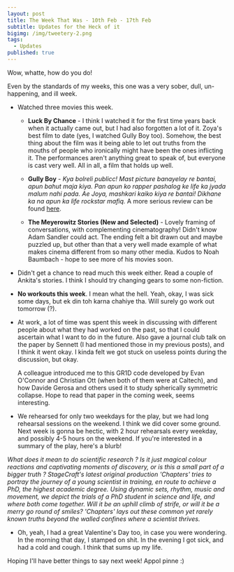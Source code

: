 ```yaml
---
layout: post
title: The Week That Was - 10th Feb - 17th Feb
subtitle: Updates for the Heck of it
bigimg: /img/tweetery-2.png
tags:
  - Updates
published: true
---
```


Wow, whatte, how do you do!

Even by the standards of my weeks, this one was a very sober, dull, un-happening, and ill week.

  - Watched three movies this week.
    - **Luck By Chance** - I think I watched it for the first time years back when it actually came out, but I had also forgotten a lot of it. Zoya's best film to date (yes, I watched Gully Boy too). Somehow, the best thing about the film was it being able to let out truths from the mouths of people who ironically might have been the ones inflicting it. The performances aren't anything great to speak of, but everyone is cast very well. All in all, a film that holds up well.
    
    - **Gully Boy** - _Kya bolreli publicc! Mast picture banayelay re bantai, apun bahut maja kiya. Pan apun ko rapper pashalog ke life ka jyada malum nahi pada. Ae Joya, mashkari kaiko kiya re bantai! Dikhane ka na apun ka life rockstar mafiq._ A more serious review can be found [here](https://letterboxd.com/adivijaykumar/film/gully-boy/).
    
    - **The Meyerowitz Stories (New and Selected)** - Lovely framing of conversations, with complementing cinematography! Didn't know Adam Sandler could act. The ending felt a bit drawn out and maybe puzzled up, but other than that a very well made example of what makes cinema different from so many other media. Kudos to Noah Baumbach - hope to see more of his movies soon.
    
   - Didn't get a chance to read much this week either. Read a couple of Ankita's stories. I think I should try changing gears to some non-fiction.
   
   - **No workouts this week**. I mean what the hell. Yeah, okay, I was sick some days, but ek din toh karna chahiye tha. Will surely go work out tomorrow (?).
   
   - At work, a lot of time was spent this week in discussing with different people about what they had worked on the past, so that I could ascertain what I want to do in the future. Also gave a journal club talk on the paper by Sennett (I had mentioned those in my previous posts), and I think it went okay. I kinda felt we got stuck on useless points during the discussion, but okay.
   
     A colleague introduced me to this GR1D code developed by Evan O'Connor and Christian Ott (when both of them were at Caltech), and how Davide Gerosa and others used it to study spherically symmetric collapse. Hope to read that paper in the coming week, seems interesting.
     
   - We rehearsed for only two weekdays for the play, but we had long rehearsal sessions on the weekend. I think we did cover some ground. Next week is gonna be hectic, with 2 hour rehearsals every weekday, and possibly 4-5 hours on the weekend. If you're interested in a summary of the play, here's a blurb!
   
   _What does it mean to do scientific research ? Is it just magical colour reactions and captivating moments of discovery, or is this a small part of a bigger truth ? StageCraft's latest original production 'Chapters' tries to portray the journey of a young scientist in training, en route to achieve a PhD, the highest academic degree. Using dynamic sets, rhythm, music and movement, we depict the trials of a PhD student in science and life, and where both come together. Will it be an uphill climb of strife, or will it be a merry go round of smiles? 'Chapters' lays out these common yet rarely known truths beyond the walled confines where a scientist thrives._
   
   - Oh, yeah, I had a great Valentine's Day too, in case you were wondering. In the morning that day, I stamped on shit. In the evening I got sick, and had a cold and cough. I think that sums up my life.
  
Hoping I'll have better things to say next week! Appol pinne :)
